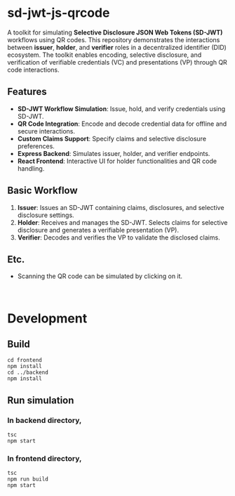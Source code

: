 # sd-jwt-js-qrcode

A toolkit for simulating **Selective Disclosure JSON Web Tokens (SD-JWT)** workflows using QR codes. This repository demonstrates the interactions between **issuer**, **holder**, and **verifier** roles in a decentralized identifier (DID) ecosystem. The toolkit enables encoding, selective disclosure, and verification of verifiable credentials (VC) and presentations (VP) through QR code interactions.

## Features

- **SD-JWT Workflow Simulation**: Issue, hold, and verify credentials using SD-JWT.
- **QR Code Integration**: Encode and decode credential data for offline and secure interactions.
- **Custom Claims Support**: Specify claims and selective disclosure preferences.
- **Express Backend**: Simulates issuer, holder, and verifier endpoints.
- **React Frontend**: Interactive UI for holder functionalities and QR code handling.


## Basic Workflow

1. **Issuer**: Issues an SD-JWT containing claims, disclosures, and selective disclosure settings.
2. **Holder**: Receives and manages the SD-JWT. Selects claims for selective disclosure and generates a verifiable presentation (VP).
3. **Verifier**: Decodes and verifies the VP to validate the disclosed claims.

## Etc.

- Scanning the QR code can be simulated by clicking on it.

<br>

# Development

## Build

```
cd frontend
npm install
cd ../backend
npm install
```

## Run simulation
### In backend directory,
```
tsc
npm start
```
### In frontend directory,
```
tsc
npm run build
npm start
```
